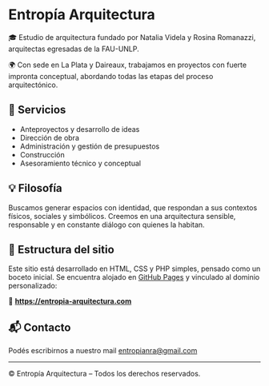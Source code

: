 # Entropía Arquitectura

🎓 Estudio de arquitectura fundado por Natalia Videla y Rosina Romanazzi, arquitectas egresadas de la FAU-UNLP.

🌍 Con sede en La Plata y Daireaux, trabajamos en proyectos con fuerte impronta conceptual, abordando todas las etapas del proceso arquitectónico.

## 🌱 Servicios

- Anteproyectos y desarrollo de ideas
- Dirección de obra
- Administración y gestión de presupuestos
- Construcción
- Asesoramiento técnico y conceptual

## 💡 Filosofía

Buscamos generar espacios con identidad, que respondan a sus contextos físicos, sociales y simbólicos. Creemos en una arquitectura sensible, responsable y en constante diálogo con quienes la habitan.

## 📂 Estructura del sitio

Este sitio está desarrollado en HTML, CSS y PHP simples, pensado como un boceto inicial. Se encuentra alojado en [GitHub Pages](https://pages.github.com/) y vinculado al dominio personalizado:

🔗 **https://entropia-arquitectura.com**

## 📬 Contacto

Podés escribirnos a nuestro mail entropianra@gmail.com

---

© Entropía Arquitectura – Todos los derechos reservados.
